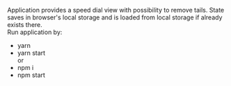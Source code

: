 Application provides a speed dial view with possibility to remove tails.
State saves in browser's local storage and is loaded from local storage if already exists there.
<br>Run application by:
+ yarn
+ yarn start
<br>or
+ npm i
+ npm start

